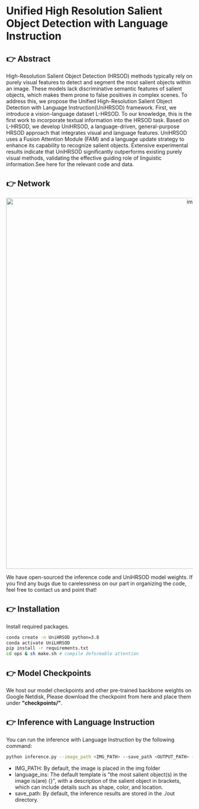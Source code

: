 # **Unified High Resolution Salient Object Detection with Language Instruction**
## 👉 Abstract
High-Resolution Salient Object Detection (HRSOD) methods typically rely on purely visual features to detect and segment the most salient objects within an image. These models lack discriminative semantic features of salient objects, which makes them prone to false positives in complex scenes. To address this, we propose the Unified High-Resolution Salient Object Detection with Language Instruction(UniHRSOD) framework. First, we introduce a vision-language dataset L-HRSOD. To our knowledge, this is the first work to incorporate textual information into the HRSOD task. Based on L-HRSOD, we develop UniHRSOD, a language-driven, general-purpose HRSOD approach that integrates visual and language features. UniHRSOD uses a Fusion Attention Module (FAM) and a language update strategy to enhance its capability to recognize salient objects. Extensive experimental results indicate that UniHRSOD significantly outperforms existing purely visual methods, validating the effective guiding role of linguistic information.See here for the relevant code and data.
## 👉 Network
<p align="center">
    <img width="1000" alt="image" src="https://anonymous.4open.science/r/UniHRSOD-7373/img/Network.png">
</p>
We have open-sourced the inference code and UniHRSOD model weights. If you find any bugs due to carelessness on our part in organizing the code, feel free to contact us and point that!

## 👉 Installation
Install required packages.
```sh
conda create -n UniHRSOD python=3.8
conda activate UniLHRSOD
pip install -r requirements.txt
cd ops & sh make.sh # compile deformable attention
```

## 👉 Model Checkpoints

We host our model checkpoints and other pre-trained backbone weights on Google Netdisk,
Please download the checkpoint from here and place them under **"checkpoints/"**.

## 👉 Inference with Language Instruction
You can run the inference with Language Instruction by the following command:
```sh
python inference.py --image_path <IMG_PATH> --save_path <OUTPUT_PATH> --language_ins <'EXPRESSION'> 
```
- IMG_PATH: By default, the image is placed in the img folder
- language_ins: The default template is "the most salient object(s) in the image is(are) {}", with a description of the salient object in brackets, which can include details such as shape, color, and location.
- save_path: By default, the inference results are stored in the ./out directory.


